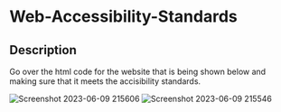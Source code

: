 # Web-Accessibility-Standards


## Description

Go over the html code for the website that is being shown below and making sure that it meets the accisibility standards.

![Screenshot 2023-06-09 215606](https://github.com/AGPaquette/web-accessibility-standards/assets/131227245/08941a28-3409-4aea-96e3-de44970010f7)
![Screenshot 2023-06-09 215546](https://github.com/AGPaquette/web-accessibility-standards/assets/131227245/6e4e6ef7-552a-4ab5-923f-d54326c85dc8)

